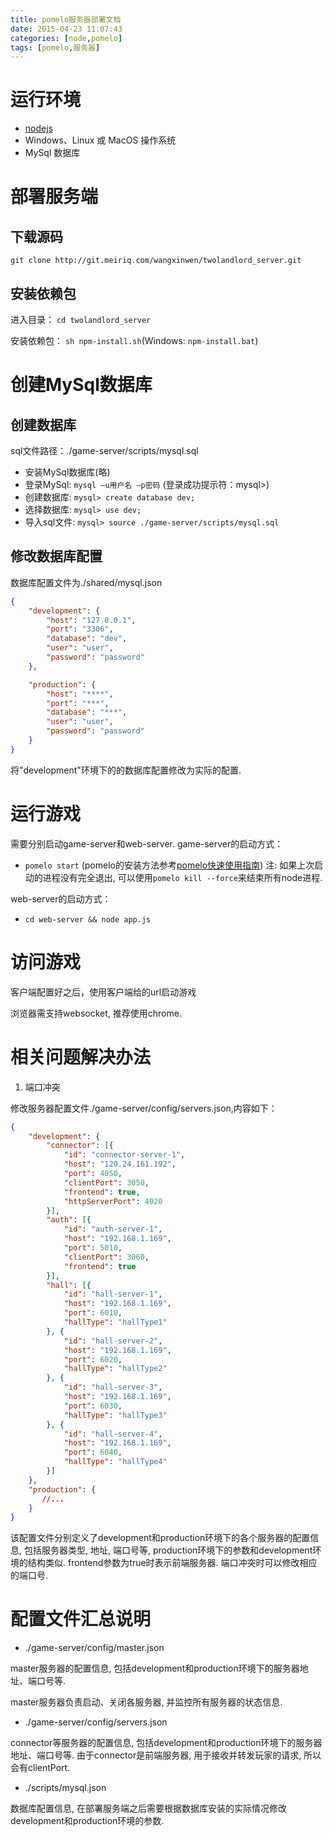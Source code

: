 ```yaml
---
title: pomelo服务器部署文档
date: 2015-04-23 11:07:43
categories: [node,pomelo]
tags: [pomelo,服务器]
---
```


# 运行环境
* [nodejs](http://nodejs.org/)
* Windows、Linux 或 MacOS 操作系统
* MySql 数据库

# 部署服务端

## 下载源码

`git clone http://git.meiriq.com/wangxinwen/twolandlord_server.git`

## 安装依赖包 

进入目录：
`cd twolandlord_server`

安装依赖包：
`sh npm-install.sh`(Windows: `npm-install.bat`)

# 创建MySql数据库

## 创建数据库
sql文件路径：./game-server/scripts/mysql.sql

* 安装MySql数据库(略)
* 登录MySql:
`mysql –u用户名 –p密码`
(登录成功提示符：mysql>)
* 创建数据库:
`mysql> create database dev;`
* 选择数据库:
`mysql> use dev;`
* 导入sql文件:
`mysql> source ./game-server/scripts/mysql.sql`


 <!-- more -->
## 修改数据库配置
数据库配置文件为./shared/mysql.json
```json
{
    "development": {
        "host": "127.0.0.1",
        "port": "3306",
        "database": "dev",
        "user": "user",
        "password": "password"
    },

    "production": {
        "host": "****",
        "port": "***",
        "database": "***",
        "user": "user",
        "password": "password"
    }
}
```

将"development"环境下的的数据库配置修改为实际的配置. 

# 运行游戏
需要分别启动game-server和web-server. 
game-server的启动方式：

* `pomelo start` (pomelo的安装方法参考[pomelo快速使用指南](https://github.com/NetEase/pomelo/wiki/pomelo快速使用指南)) 注: 如果上次启动的进程没有完全退出, 可以使用`pomelo kill --force`来结束所有node进程. 

web-server的启动方式：

* `cd web-server && node app.js`

# 访问游戏
客户端配置好之后，使用客户端给的url启动游戏

浏览器需支持websocket, 推荐使用chrome. 

# 相关问题解决办法
1. 端口冲突

修改服务器配置文件./game-server/config/servers.json,内容如下：
```json
{
    "development": {
        "connector": [{
            "id": "connector-server-1",
            "host": "120.24.161.192",
            "port": 4050,
            "clientPort": 3050,
            "frontend": true,
            "httpServerPort": 4020
        }],
        "auth": [{
            "id": "auth-server-1",
            "host": "192.168.1.169",
            "port": 5010,
            "clientPort": 3060,
            "frontend": true
        }],
        "hall": [{
            "id": "hall-server-1",
            "host": "192.168.1.169",
            "port": 6010,
            "hallType": "hallType1"
        }, {
            "id": "hall-server-2",
            "host": "192.168.1.169",
            "port": 6020,
            "hallType": "hallType2"
        }, {
            "id": "hall-server-3",
            "host": "192.168.1.169",
            "port": 6030,
            "hallType": "hallType3"
        }, {
            "id": "hall-server-4",
            "host": "192.168.1.169",
            "port": 6040,
            "hallType": "hallType4"
        }]
    },
    "production": {
       //...
    }
}
```

该配置文件分别定义了development和production环境下的各个服务器的配置信息, 包括服务器类型, 地址, 端口号等, production环境下的参数和development环境的结构类似. frontend参数为true时表示前端服务器. 端口冲突时可以修改相应的端口号. 



# 配置文件汇总说明
* ./game-server/config/master.json

master服务器的配置信息, 包括development和production环境下的服务器地址、端口号等. 

master服务器负责启动、关闭各服务器, 并监控所有服务器的状态信息. 
* ./game-server/config/servers.json

connector等服务器的配置信息, 包括development和production环境下的服务器地址、端口号等. 由于connector是前端服务器, 用于接收并转发玩家的请求, 所以会有clientPort. 

* ./scripts/mysql.json

数据库配置信息, 在部署服务端之后需要根据数据库安装的实际情况修改development和production环境的参数. 



